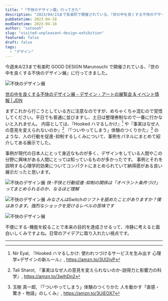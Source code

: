 ```yaml
---
title: "「不快のデザイン展」行ってきた"
description: "2023/04/23まで有楽町で開催されている、『世の中を良くする不快のデザイン展』に行ってきました。"
pubDatetime: 2023-04-18
modDatetime: 2023-04-18
author: "satoooh"
slug: "visited-unpleasant-design-exhibition"
featured: false
draft: false
tags:
  - "デザイン"
---
```


今週末4/23まで有楽町 GOOD DESIGN Marunouchi で開催されている、『世の中を良くする不快のデザイン展』に行ってきました。

![不快のデザイン展](/assets/unpleasant-design_1.jpg)

[世の中を良くする不快のデザイン展 - デザイン・アートの展覧会 & イベント情報 | JDN](https://www.japandesign.ne.jp/event/gdm-exhibitionplanning2/)

まずこれから行こうとしている方に注意なのですが、めちゃくちゃ混むので覚悟してください。平日でも普通に並びますし、土日は整理券制なので一番に行かないと入れません。
内容としては、『Hooked ハマるしかけ』[^HookedHamaru] や『事実はなぜ人の意見を変えられないのか』[^JijitsuHaNaze] 『「ついやってしまう」体験のつくりかた』[^TsuiYatteshimau] のような、人の行動を促進･抑制するしくみについて、事例をパネルにまとめて紹介してある展示でした。

事例が現代の日本人にとって身近なものが多く、デザインをしている人間やこの分野に興味がある人間にとっては知っているものが多かったです。
事例とそれを説明する心理学的効果についてコンパクトにまとめられていて納得感がある良い展示だったと思います。

![不快のデザイン展](/assets/unpleasant-design_2.jpg)
_快･不快と行動促進･抑制の関係は「オペラント条件づけ」ってまとめられるのか、なるほど理解_

![不快のデザイン展](/assets/unpleasant-design_3.jpg)
_みなさんはSwitchのソフトを舐めたことがありますか？僕はあります。強烈なショックを受けるレベルの苦味です_

![不快のデザイン展](/assets/unpleasant-design_4.jpg)

不便にする･機能を絞ることで本来の目的を達成させるって、冷静に考えると面白いしくみですよね。日常のアイデアに取り入れたい視点です。

---

[^HookedHamaru]: Nir Eyal, 『Hooked ハマるしかけ: 使われつづけるサービスを生み出す 心理学×デザインの新ルール』, https://amzn.to/3Ul2jyP
[^JijitsuHaNaze]: Tali Sharot, 『事実はなぜ人の意見を変えられないのか-説得力と影響力の科学』, https://amzn.to/3wlhDn2
[^TsuiYatteshimau]: 玉樹 真一郎, 『「ついやってしまう」体験のつくりかた 人を動かす「直感・驚き・物語」のしくみ』, https://amzn.to/3UiEOX7
